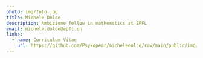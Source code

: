 ```yaml
---
photo: img/foto.jpg
title: Michele Dolce
description: Ambizione fellow in mathematics at EPFL
email: michele.dolce@epfl.ch
links:
  - name: Curriculum Vitae
    url: https://github.com/Psykopear/micheledolce/raw/main/public/img/cv_md.pdf
---
```

